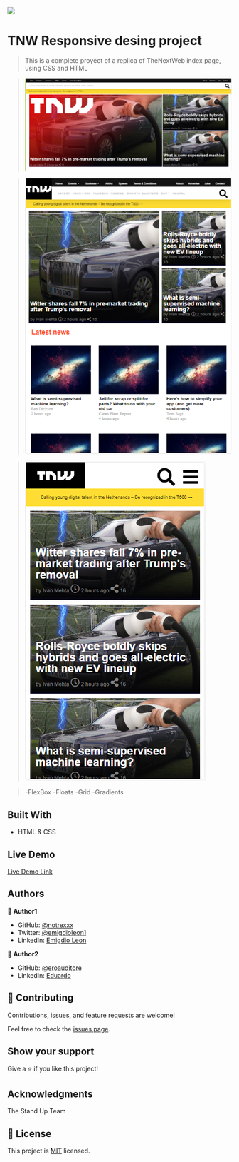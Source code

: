 ![](https://img.shields.io/badge/Microverse-blueviolet)

# TNW Responsive desing project

> This is a complete proyect of a replica of TheNextWeb index page, using CSS and HTML

> ![screenshot](img/Desktop.png)

> ![screenshot](img/tablet.png)

> ![screenshot](img/mobile.png)

> -FlexBox
> -Floats
> -Grid
> -Gradients

## Built With

- HTML & CSS

## Live Demo

[Live Demo Link](https://notrexxx.github.io/TNW-RESPONSIVE-HTML-CSS/)

## Authors

👤 **Author1**

- GitHub: [@notrexxx](https://github.com/notrexxx)
- Twitter: [@emigdioleon1](https://twitter.com/emigdioleon1)
- LinkedIn: [Emigdio Leon](https://linkedin.com/emigdio-leon-689109195)

👤 **Author2**

- GitHub: [@eroauditore](https://github.com/eroauditore)
- LinkedIn: [Eduardo](https://linkedin.com/eroauditore)

## 🤝 Contributing

Contributions, issues, and feature requests are welcome!

Feel free to check the [issues page](issues/).

## Show your support

Give a ⭐️ if you like this project!

## Acknowledgments

The Stand Up Team

## 📝 License

This project is [MIT](./LICENSE) licensed.

